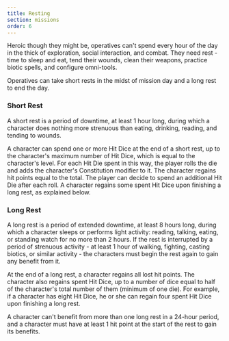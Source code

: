 ```yaml
---
title: Resting
section: missions
order: 6
---
```

Heroic though they might be, operatives can't spend every hour of the day in the thick of exploration, social interaction,
and combat. They need rest - time to sleep and eat, tend their wounds, clean their weapons, practice biotic spells, and configure
omni-tools.

Operatives can take short rests in the midst of mission day and a long rest to end the day.

### Short Rest
A short rest is a period of downtime, at least 1 hour long, during which a character does nothing more strenuous than
eating, drinking, reading, and tending to wounds.

A character can spend one or more Hit Dice at the end of a short rest, up to the character's maximum number of Hit Dice,
which is equal to the character's level. For each Hit Die spent in this way, the player rolls the die and adds the
character's Constitution modifier to it. The character regains hit points equal to the total. The player can decide to
spend an additional Hit Die after each roll. A character regains some spent Hit Dice upon finishing a long rest,
as explained below.

### Long Rest
A long rest is a period of extended downtime, at least 8 hours long, during which a character sleeps or performs light
activity: reading, talking, eating, or standing watch for no more than 2 hours. If the rest is interrupted by a period
of strenuous activity - at least 1 hour of walking, fighting, casting biotics, or similar activity - the characters must
begin the rest again to gain any benefit from it.

At the end of a long rest, a character regains all lost hit points. The character also regains spent Hit Dice, up to a
number of dice equal to half of the character's total number of them (minimum of one die). For example, if a character
has eight Hit Dice, he or she can regain four spent Hit Dice upon finishing a long rest.

A character can't benefit from more than one long rest in a 24-hour period, and a character must have at least 1 hit
point at the start of the rest to gain its benefits.

<me-source-reference pages="87"></me-source-reference>
